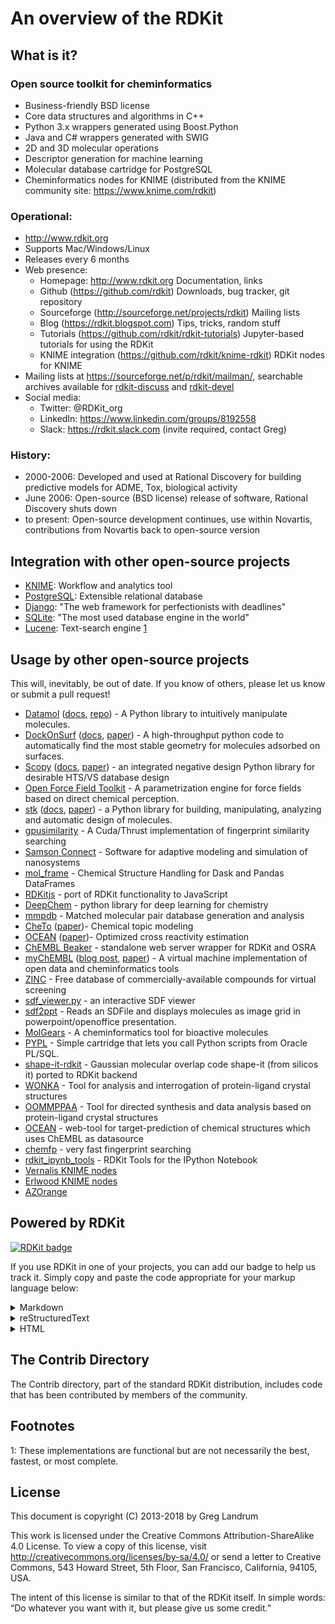 # An overview of the RDKit

## What is it?

### Open source toolkit for cheminformatics
-   Business-friendly BSD license
-   Core data structures and algorithms in C++
-   Python 3.x wrappers generated using Boost.Python
-   Java and C\# wrappers generated with SWIG
-   2D and 3D molecular operations
-   Descriptor generation for machine learning
-   Molecular database cartridge for PostgreSQL
-   Cheminformatics nodes for KNIME (distributed from the KNIME community site: https://www.knime.com/rdkit)

### Operational:
- http://www.rdkit.org
- Supports Mac/Windows/Linux
- Releases every 6 months
- Web presence:
    - Homepage: http://www.rdkit.org
      Documentation, links
    - Github (https://github.com/rdkit)
      Downloads, bug tracker, git repository
    - Sourceforge (http://sourceforge.net/projects/rdkit)
      Mailing lists
    - Blog (https://rdkit.blogspot.com)
      Tips, tricks, random stuff
    - Tutorials (https://github.com/rdkit/rdkit-tutorials)
      Jupyter-based tutorials for using the RDKit
    - KNIME integration (https://github.com/rdkit/knime-rdkit)
      RDKit nodes for KNIME
- Mailing lists at https://sourceforge.net/p/rdkit/mailman/, searchable archives available for [rdkit-discuss](http://www.mail-archive.com/rdkit-discuss@lists.sourceforge.net/) and [rdkit-devel](http://www.mail-archive.com/rdkit-devel@lists.sourceforge.net/)
- Social media:
    - Twitter: @RDKit_org
    - LinkedIn: https://www.linkedin.com/groups/8192558
    - Slack: https://rdkit.slack.com (invite required, contact Greg)

### History:
-   2000-2006: Developed and used at Rational Discovery for building predictive models for ADME, Tox, biological activity
-   June 2006: Open-source (BSD license) release of software, Rational Discovery shuts down
-   to present: Open-source development continues, use within Novartis, contributions from Novartis back to open-source version

## Integration with other open-source projects
- [KNIME](https://www.knime.com/rdkit): Workflow and analytics tool
- [PostgreSQL](https://github.com/rdkit/rdkit/blob/master/Docs/Book/Cartridge.rst): Extensible relational database
- [Django](http://django-rdkit.readthedocs.org/en/latest/): "The web framework for perfectionists with deadlines"
- [SQLite](https://github.com/rvianello/chemicalite): "The most used database engine in the world"
- [Lucene](https://github.com/rdkit/org.rdkit.lucene): Text-search engine [1](#footnote1)

## Usage by other open-source projects
This will, inevitably, be out of date. If you know of others, please let us know or submit a pull request!

- [Datamol](https://datamol.io/) ([docs](https://doc.datamol.io/stable/), [repo](https://github.com/datamol-org/datamol/)) - A Python library to intuitively manipulate molecules.
- [DockOnSurf](https://gitlab.com/lch_interfaces/dockonsurf) ([docs](https://dockonsurf.readthedocs.io), [paper](https://www.doi.org/10.26434/chemrxiv.14095699)) - A high-throughput python code to automatically find the most stable geometry for molecules adsorbed on surfaces.
- [Scopy](https://github.com/kotori-y/Scopy) ([docs](https://scopy.iamkotori.com/), [paper](https://doi.org/10.1093/bib/bbaa194)) - an integrated negative design Python library for desirable HTS/VS database design
- [Open Force Field Toolkit](https://github.com/openforcefield/openforcefield/) - A parametrization engine for force fields based on direct chemical perception.
- [stk](https://github.com/lukasturcani/stk) ([docs](https://lukasturcani.github.io/stk/docs/build/html/), [paper](https://onlinelibrary.wiley.com/doi/10.1002/jcc.25377)) -
a Python library for building, manipulating, analyzing and automatic design of molecules.
- [gpusimilarity](https://github.com/schrodinger/gpusimilarity) - A Cuda/Thrust implementation of fingerprint similarity searching
- [Samson Connect](https://www.samson-connect.net) - Software for adaptive modeling and simulation of nanosystems
- [mol_frame](https://github.com/apahl/mol_frame) - Chemical Structure Handling for Dask and Pandas DataFrames
- [RDKitjs](https://github.com/cheminfo/RDKitjs) - port of RDKit functionality to JavaScript
- [DeepChem](https://deepchem.io) - python library for deep learning for chemistry
- [mmpdb](https://github.com/rdkit/mmpdb) - Matched molecular pair database generation and analysis
- [CheTo](https://github.com/rdkit/CheTo) ([paper](http://pubs.acs.org/doi/10.1021/acs.jcim.7b00249))- Chemical topic modeling
- [OCEAN](https://github.com/rdkit/OCEAN) ([paper](http://pubs.acs.org/doi/abs/10.1021/acs.jcim.6b00067))- Optimized cross reactivity estimation
- [ChEMBL Beaker](https://github.com/mnowotka/chembl_beaker) - standalone web server wrapper for RDKit and OSRA
- [myChEMBL](https://github.com/chembl/mychembl) ([blog post](http://chembl.blogspot.de/2013/10/chembl-virtual-machine-aka-mychembl.html), [paper](http://bioinformatics.oxfordjournals.org/content/early/2013/11/20/bioinformatics.btt666)) - A virtual machine implementation of open data and cheminformatics tools
- [ZINC](http://zinc15.docking.org) - Free database of commercially-available compounds for virtual screening
- [sdf_viewer.py](https://github.com/apahl/sdf_viewer) - an interactive SDF viewer
- [sdf2ppt](https://github.com/dkuhn/sdf2ppt) - Reads an SDFile and displays molecules as image grid in powerpoint/openoffice presentation.
- [MolGears](https://github.com/admed/molgears) - A cheminformatics tool for bioactive molecules
- [PYPL](http://www.biochemfusion.com/downloads/#OracleUtilities) - Simple cartridge that lets you call Python scripts from Oracle PL/SQL.
- [shape-it-rdkit](https://github.com/jandom/shape-it-rdkit) - Gaussian molecular overlap code shape-it (from silicos it) ported to RDKit backend
- [WONKA](http://wonka.sgc.ox.ac.uk/WONKA/) - Tool for analysis and interrogation of protein-ligand crystal structures
- [OOMMPPAA](http://oommppaa.sgc.ox.ac.uk/OOMMPPAA/) - Tool for directed synthesis and data analysis based on protein-ligand crystal structures
- [OCEAN](https://github.com/rdkit/OCEAN) - web-tool for target-prediction of chemical structures which uses ChEMBL as datasource
- [chemfp](http://chemfp.com) - very fast fingerprint searching
- [rdkit_ipynb_tools](https://github.com/apahl/rdkit_ipynb_tools) - RDKit Tools for the IPython Notebook
- [Vernalis KNIME nodes](https://www.knime.com/book/vernalis-nodes-for-knime-trusted-extension)
- [Erlwood KNIME nodes](https://www.knime.com/community/erlwood)
- [AZOrange](https://github.com/AZcompTox/AZOrange)

## Powered by RDKit
[![RDKit badge](https://img.shields.io/static/v1?label=Powered%20by&message=RDKit&color=3838ff&style=flat&logo=data:image/png;base64,iVBORw0KGgoAAAANSUhEUgAAABAAAAAQBAMAAADt3eJSAAAABGdBTUEAALGPC/xhBQAAACBjSFJNAAB6JgAAgIQAAPoAAACA6AAAdTAAAOpgAAA6mAAAF3CculE8AAAAFVBMVEXc3NwUFP8UPP9kZP+MjP+0tP////9ZXZotAAAAAXRSTlMAQObYZgAAAAFiS0dEBmFmuH0AAAAHdElNRQfmAwsPGi+MyC9RAAAAQElEQVQI12NgQABGQUEBMENISUkRLKBsbGwEEhIyBgJFsICLC0iIUdnExcUZwnANQWfApKCK4doRBsKtQFgKAQC5Ww1JEHSEkAAAACV0RVh0ZGF0ZTpjcmVhdGUAMjAyMi0wMy0xMVQxNToyNjo0NyswMDowMDzr2J4AAAAldEVYdGRhdGU6bW9kaWZ5ADIwMjItMDMtMTFUMTU6MjY6NDcrMDA6MDBNtmAiAAAAAElFTkSuQmCC)](https://www.rdkit.org/)

If you use RDKit in one of your projects, you can add our badge to help us track it.
Simply copy and paste the code appropriate for your markup language below:

<details>
  <summary>Markdown</summary>
  <div style="display: flex">
    <textarea rows="1" wrap="off" readonly style="display: inline-block; width: 100%; resize: none; overflow-y: hidden">[![Powered by RDKit](https://img.shields.io/static/v1?label=Powered%20by&message=RDKit&color=3838ff&style=flat&logo=data:image/png;base64,iVBORw0KGgoAAAANSUhEUgAAABAAAAAQBAMAAADt3eJSAAAABGdBTUEAALGPC/xhBQAAACBjSFJNAAB6JgAAgIQAAPoAAACA6AAAdTAAAOpgAAA6mAAAF3CculE8AAAAFVBMVEXc3NwUFP8UPP9kZP+MjP+0tP////9ZXZotAAAAAXRSTlMAQObYZgAAAAFiS0dEBmFmuH0AAAAHdElNRQfmAwsPGi+MyC9RAAAAQElEQVQI12NgQABGQUEBMENISUkRLKBsbGwEEhIyBgJFsICLC0iIUdnExcUZwnANQWfApKCK4doRBsKtQFgKAQC5Ww1JEHSEkAAAACV0RVh0ZGF0ZTpjcmVhdGUAMjAyMi0wMy0xMVQxNToyNjo0NyswMDowMDzr2J4AAAAldEVYdGRhdGU6bW9kaWZ5ADIwMjItMDMtMTFUMTU6MjY6NDcrMDA6MDBNtmAiAAAAAElFTkSuQmCC)](https://www.rdkit.org/)
    </textarea>
    <button onclick="copyBadgeMarkdown(this)" style="display: inline-block; padding: 0 8px">Copy</button>
  </div>
</details>

<details>
  <summary>reStructuredText</summary>
  <div style="display: flex">
    <textarea rows="1" wrap="off" readonly style="display: inline-block; width: 100%; resize: none; overflow-y: hidden">.. image:: https://img.shields.io/static/v1?label=Powered%20by&message=RDKit&color=3838ff&style=flat&logo=data:image/png;base64,iVBORw0KGgoAAAANSUhEUgAAABAAAAAQBAMAAADt3eJSAAAABGdBTUEAALGPC/xhBQAAACBjSFJNAAB6JgAAgIQAAPoAAACA6AAAdTAAAOpgAAA6mAAAF3CculE8AAAAFVBMVEXc3NwUFP8UPP9kZP+MjP+0tP////9ZXZotAAAAAXRSTlMAQObYZgAAAAFiS0dEBmFmuH0AAAAHdElNRQfmAwsPGi+MyC9RAAAAQElEQVQI12NgQABGQUEBMENISUkRLKBsbGwEEhIyBgJFsICLC0iIUdnExcUZwnANQWfApKCK4doRBsKtQFgKAQC5Ww1JEHSEkAAAACV0RVh0ZGF0ZTpjcmVhdGUAMjAyMi0wMy0xMVQxNToyNjo0NyswMDowMDzr2J4AAAAldEVYdGRhdGU6bW9kaWZ5ADIwMjItMDMtMTFUMTU6MjY6NDcrMDA6MDBNtmAiAAAAAElFTkSuQmCC
      :alt: Powered by RDKit
      :target: https://www.rdkit.org/
    </textarea>
    <button onclick="copyBadgeMarkdown(this)" style="display: inline-block; padding: 0 8px">Copy</button>
  </div>
</details>

<details>
  <summary>HTML</summary>
  <div style="display: flex">
    <textarea rows="1" wrap="off" readonly style="display: inline-block; width: 100%; resize: none; overflow-y: hidden"><a href="https://www.rdkit.org/"><img alt="Powered by RDKit" src="https://img.shields.io/static/v1?label=Powered%20by&message=RDKit&color=3838ff&style=flat&logo=data:image/png;base64,iVBORw0KGgoAAAANSUhEUgAAABAAAAAQBAMAAADt3eJSAAAABGdBTUEAALGPC/xhBQAAACBjSFJNAAB6JgAAgIQAAPoAAACA6AAAdTAAAOpgAAA6mAAAF3CculE8AAAAFVBMVEXc3NwUFP8UPP9kZP+MjP+0tP////9ZXZotAAAAAXRSTlMAQObYZgAAAAFiS0dEBmFmuH0AAAAHdElNRQfmAwsPGi+MyC9RAAAAQElEQVQI12NgQABGQUEBMENISUkRLKBsbGwEEhIyBgJFsICLC0iIUdnExcUZwnANQWfApKCK4doRBsKtQFgKAQC5Ww1JEHSEkAAAACV0RVh0ZGF0ZTpjcmVhdGUAMjAyMi0wMy0xMVQxNToyNjo0NyswMDowMDzr2J4AAAAldEVYdGRhdGU6bW9kaWZ5ADIwMjItMDMtMTFUMTU6MjY6NDcrMDA6MDBNtmAiAAAAAElFTkSuQmCC"></a>
    </textarea>
    <button onclick="copyBadgeMarkdown(this)" style="display: inline-block; padding: 0 8px">Copy</button>
  </div>
</details>

<script>
  function copyBadgeMarkdown(btn) {
    if (navigator.clipboard) {
      var text = btn.previousElementSibling.textContent;
      navigator.clipboard.writeText(text);
    }
  }
</script>

## The Contrib Directory

The Contrib directory, part of the standard RDKit distribution, includes code that has been contributed by members of the community.


## Footnotes

<a name="footnote1">1</a>: These implementations are functional but are not necessarily the best, fastest, or most complete.


## License

This document is copyright (C) 2013-2018 by Greg Landrum

This work is licensed under the Creative Commons Attribution-ShareAlike 4.0 License. To view a copy of this license, visit <http://creativecommons.org/licenses/by-sa/4.0/> or send a letter to Creative Commons, 543 Howard Street, 5th Floor, San Francisco, California, 94105, USA.

The intent of this license is similar to that of the RDKit itself. In simple words: “Do whatever you want with it, but please give us some credit.”
